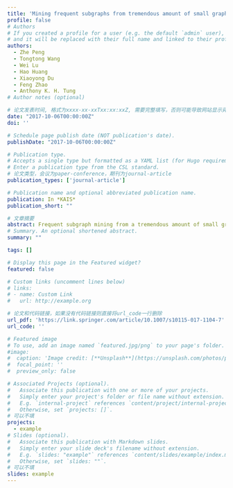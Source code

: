 ```yaml
---
title: 'Mining frequent subgraphs from tremendous amount of small graphs using MapReduce'
profile: false
# Authors
# If you created a profile for a user (e.g. the default `admin` user), write the username (folder name) here
# and it will be replaced with their full name and linked to their profile.
authors:
  - Zhe Peng
  - Tongtong Wang
  - Wei Lu
  - Hao Huang
  - Xiaoyong Du
  - Feng Zhao
  - Anthony K. H. Tung
# Author notes (optional)

# 论文发表时间, 格式为xxxx-xx-xxTxx:xx:xxZ, 需要完整填写，否则可能导致网站显示异常
date: "2017-10-06T00:00:00Z"
doi: ''

# Schedule page publish date (NOT publication's date).
publishDate: "2017-10-06T00:00:00Z"

# Publication type.
# Accepts a single type but formatted as a YAML list (for Hugo requirements).
# Enter a publication type from the CSL standard.
# 论文类型，会议为paper-conference，期刊为journal-article
publication_types: ['journal-article']

# Publication name and optional abbreviated publication name.
publication: In *KAIS*
publication_short: ""

# 文章摘要
abstract: Frequent subgraph mining from a tremendous amount of small graphs is a primitive operation for many data mining applications. Existing approaches mainly focus on centralized systems and suffer from the scalability issue. Consider the increasing volume of graph data and mining frequent subgraphs is a memory-intensive task, it is difficult to tackle this problem on a centralized machine efficiently. In this paper, we therefore propose an efficient and scalable solution, called MRFSE, using MapReduce. MRFSE adopts the breadth-first search strategy to iteratively extract frequent subgraphs, i.e., all frequent subgraphs with i + 1 edges are generated based on frequent subgraphs with i edges at the ith iteration. In our design, existing frequent subgraph mining techniques in centralized systems can be easily extended and integrated. More importantly, new frequent subgraphs are generated without performing any isomorphism test which is costly and imperative in existing frequent subgraph mining techniques. Besides, various optimization techniques are proposed to further reduce the communication and I/O cost. Extensive experiments conducted on our in-house clusters demonstrate the superiority of our proposed solution in terms of both scalability and efficiency.
# Summary. An optional shortened abstract.
summary: ""

tags: []

# Display this page in the Featured widget?
featured: false

# Custom links (uncomment lines below)
# links:
# - name: Custom Link
#   url: http://example.org

# 论文和代码链接，如果没有代码链接则直接将url_code一行删除
url_pdf: 'https://link.springer.com/article/10.1007/s10115-017-1104-7'
url_code: ''

# Featured image
# To use, add an image named `featured.jpg/png` to your page's folder.
#image:
#  caption: 'Image credit: [**Unsplash**](https://unsplash.com/photos/pLCdAaMFLTE)'
#  focal_point: ''
#  preview_only: false

# Associated Projects (optional).
#   Associate this publication with one or more of your projects.
#   Simply enter your project's folder or file name without extension.
#   E.g. `internal-project` references `content/project/internal-project/index.md`.
#   Otherwise, set `projects: []`.
# 可以不填
projects:
  - example
# Slides (optional).
#   Associate this publication with Markdown slides.
#   Simply enter your slide deck's filename without extension.
#   E.g. `slides: "example"` references `content/slides/example/index.md`.
#   Otherwise, set `slides: ""`.
# 可以不填
slides: example
---
```

